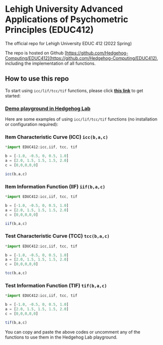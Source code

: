 # Lehigh University Advanced Applications of Psychometric Principles (EDUC412)

The official repo for Lehigh University EDUC 412 (2022 Spring)

The repo is hosted on Github [https://github.com/Hedgehog-Computing/EDUC412](https://github.com/Hedgehog-Computing/EDUC412), including the implementation of all functions.

## How to use this repo

To start using `icc/lif/tcc/tif` functions, please click [**this link**](https://hhlab.dev/?code=*import%20EDUC412%3Aicc%2Ciif%2C%20tcc%2C%20tif%0A%0Ab%20%3D%20%5B-1.0%2C%20-0.5%2C%200%2C%200.5%2C%201.0%5D%0Aa%20%3D%20%5B2.0%2C%201.5%2C%201.5%2C%201.5%2C%202.0%5D%0Ac%20%3D%20%5B0%2C0%2C0%2C0%2C0%5D%0A%0A%2F%2F%20Uncomment%20any%20of%20the%20following%20functions%20to%20use%0A%2F%2F%20Click%20%22Run%22%20button%20for%20execution%0A%0Aicc(b%2Ca%2Cc)%0A%2F%2Fiif(b%2Ca%2Cc)%0A%2F%2Ftcc(b%2Ca%2Cc)%0A%2F%2Ftif(b%2Ca%2Cc)&auto_run=true) to get started:


### [**Demo playground in Hedgehog Lab**](https://hhlab.dev/?code=*import%20EDUC412%3Aicc%2Ciif%2C%20tcc%2C%20tif%0A%0Ab%20%3D%20%5B-1.0%2C%20-0.5%2C%200%2C%200.5%2C%201.0%5D%0Aa%20%3D%20%5B2.0%2C%201.5%2C%201.5%2C%201.5%2C%202.0%5D%0Ac%20%3D%20%5B0%2C0%2C0%2C0%2C0%5D%0A%0A%2F%2F%20Uncomment%20any%20of%20the%20following%20functions%20to%20use%0A%2F%2F%20Click%20%22Run%22%20button%20for%20execution%0A%0Aicc(b%2Ca%2Cc)%0A%2F%2Fiif(b%2Ca%2Cc)%0A%2F%2Ftcc(b%2Ca%2Cc)%0A%2F%2Ftif(b%2Ca%2Cc)&auto_run=true)

Here are some examples of using `icc/lif/tcc/tif` functions (no installation or configuration required):

### Item Characteristic Curve (ICC) `icc(b,a,c)`

```js
*import EDUC412:icc,iif, tcc, tif

b = [-1.0, -0.5, 0, 0.5, 1.0]
a = [2.0, 1.5, 1.5, 1.5, 2.0]
c = [0,0,0,0,0]

icc(b,a,c)
```

### Item Information Function (IIF) `iif(b,a,c)`

```js
*import EDUC412:icc,iif, tcc, tif

b = [-1.0, -0.5, 0, 0.5, 1.0]
a = [2.0, 1.5, 1.5, 1.5, 2.0]
c = [0,0,0,0,0]

iif(b,a,c)
```

### Test Characteristic Curve (TCC) `tcc(b,a,c)`

```js
*import EDUC412:icc,iif, tcc, tif

b = [-1.0, -0.5, 0, 0.5, 1.0]
a = [2.0, 1.5, 1.5, 1.5, 2.0]
c = [0,0,0,0,0]

tcc(b,a,c)
```

### Test Information Function (TIF) ```tif(b,a,c)```

```js
*import EDUC412:icc,iif, tcc, tif

b = [-1.0, -0.5, 0, 0.5, 1.0]
a = [2.0, 1.5, 1.5, 1.5, 2.0]
c = [0,0,0,0,0]

tif(b,a,c)
```

You can copy and paste the above codes or uncomment any of the functions to use them in the Hedgehog Lab playground.